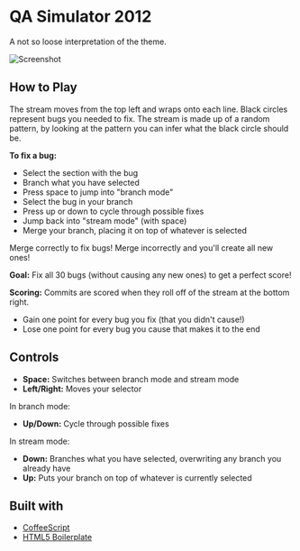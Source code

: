 QA Simulator 2012
==================

A not so loose interpretation of the theme.

![Screenshot](http://doowttam.com/game-off-2012/opener-anno.png)

How to Play
------------------

The stream moves from the top left and wraps onto each line. Black circles represent bugs you needed to fix. The stream is made up of a random pattern, by looking at the pattern you can infer what the black circle should be.

**To fix a bug:**

 * Select the section with the bug
 * Branch what you have selected
 * Press space to jump into "branch mode"
 * Select the bug in your branch
 * Press up or down to cycle through possible fixes
 * Jump back into "stream mode" (with space)
 * Merge your branch, placing it on top of whatever is selected

Merge correctly to fix bugs! Merge incorrectly and you'll create all new ones!

**Goal:** Fix all 30 bugs (without causing any new ones) to get a perfect score!

**Scoring:** Commits are scored when they roll off of the stream at the bottom right.

 * Gain one point for every bug you fix (that you didn't cause!)
 * Lose one point for every bug you cause that makes it to the end

Controls
-------------------


 * **Space:** Switches between branch mode and stream mode
 * **Left/Right:** Moves your selector

In branch mode:

 * **Up/Down:** Cycle through possible fixes

In stream mode:

 * **Down:** Branches what you have selected, overwriting any branch you already have
 * **Up:** Puts your branch on top of whatever is currently selected

Built with
--------------

* [CoffeeScript](https://github.com/jashkenas/coffee-script)
* [HTML5 Boilerplate](https://github.com/h5bp/html5-boilerplate)
